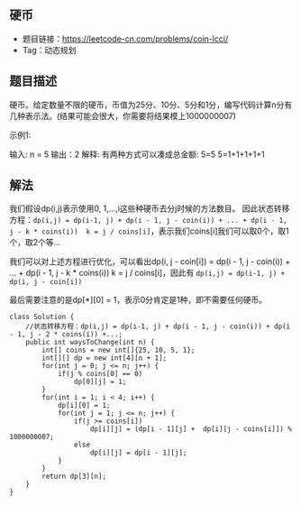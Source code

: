 ## 硬币

- 题目链接：https://leetcode-cn.com/problems/coin-lcci/
- Tag：动态规划

## 题目描述
硬币。给定数量不限的硬币，币值为25分、10分、5分和1分，编写代码计算n分有几种表示法。(结果可能会很大，你需要将结果模上1000000007)

示例1:

 输入: n = 5
 输出：2
 解释: 有两种方式可以凑成总金额:
5=5
5=1+1+1+1+1

## 解法
我们假设dp(i,j)表示使用0, 1,...,i这些种硬币去分j时候的方法数目。
因此状态转移方程：`dp(i,j) = dp(i-1, j) + dp(i - 1, j - coin(i)) + ... + dp(i - 1, j - k * coins(i))  k = j / coins[i]`，表示我们coins[i]我们可以取0个，取1个，取2个等...

我们可以对上述方程进行优化，可以看出dp(i, j - coin[i]) = dp(i - 1, j - coin(i)) + ... + dp(i - 1, j - k * coins(i))  k = j / coins[i]，因此有
`dp(i,j) = dp(i-1, j) + dp(i, j - coin[i])`

最后需要注意的是dp[\*][0] = 1，表示0分肯定是1种，即不需要任何硬币。
```
class Solution {
    //状态转移方程：dp(i,j) = dp(i-1, j) + dp(i - 1, j - coin(i)) + dp(i - 1, j - 2 * coins(i)) +...;
    public int waysToChange(int n) {
        int[] coins = new int[]{25, 10, 5, 1};
        int[][] dp = new int[4][n + 1];
        for(int j = 0; j <= n; j++) {
            if(j % coins[0] == 0)
                dp[0][j] = 1;
        }
        for(int i = 1; i < 4; i++) {
            dp[i][0] = 1;
            for(int j = 1; j <= n; j++) {
                if(j >= coins[i])
                    dp[i][j] = (dp[i - 1][j] +  dp[i][j - coins[i]]) % 1000000007;
                else
                    dp[i][j] = dp[i - 1][j];
            }
        }
        return dp[3][n];
    }
}
```